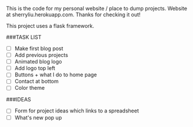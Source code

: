 This is the code for my personal website / place to dump projects. Website at sherryliu.herokuapp.com. Thanks for checking it out!

This project uses a flask framework. 

###TASK LIST
- [ ] Make first blog post
- [ ] Add previous projects
- [ ] Animated blog logo
- [ ] Add logo top left
- [ ] Buttons + what I do to home page
- [ ] Contact at bottom
- [ ] Color theme

###IDEAS
- [ ] Form for project ideas which links to a spreadsheet
- [ ] What's new pop up

